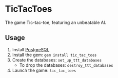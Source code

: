 # TicTacToes

The game Tic-tac-toe, featuring an unbeatable AI.

## Usage

1. Install [PostgreSQL][]
2. Install the gem: `gem install tic_tac_toes`
3. Create the databases: `set_up_ttt_databases`
    * To drop the databases: `destroy_ttt_databases`
4. Launch the game: `tic_tac_toes`

[PostgreSQL]: http://www.postgresql.org
